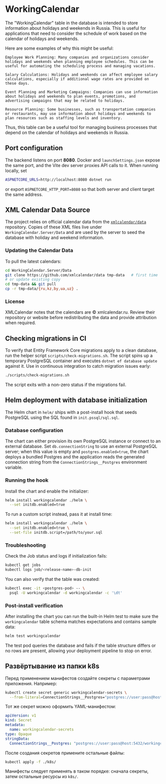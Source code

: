 # WorkingCalendar

The "WorkingCalendar" table in the database is intended to store information about holidays and weekends in Russia. This is useful for applications that need to consider the schedule of work based on the calendar of holidays and weekends.

Here are some examples of why this might be useful:

    Employee Work Planning: Many companies and organizations consider holidays and weekends when planning employee schedules. This can be useful for automating the scheduling process and managing vacations.

    Salary Calculations: Holidays and weekends can affect employee salary calculations, especially if additional wage rates are provided on these days.

    Event Planning and Marketing Campaigns: Companies can use information about holidays and weekends to plan events, promotions, and advertising campaigns that may be related to holidays.

    Resource Planning: Some businesses, such as transportation companies or restaurants, may use information about holidays and weekends to plan resources such as staffing levels and inventory.

Thus, this table can be a useful tool for managing business processes that depend on the calendar of holidays and weekends in Russia.

## Port configuration

The backend listens on port **8080**. Docker and `launchSettings.json` expose the same port, and the Vite dev server proxies API calls to it. When running locally, set

```bash
ASPNETCORE_URLS=http://localhost:8080 dotnet run
```

or export `ASPNETCORE_HTTP_PORT=8080` so that both server and client target the same address.

## XML Calendar Data Source

The project relies on official calendar data from the
[`xmlcalendar/data`](https://github.com/xmlcalendar/data) repository. Copies of
these XML files live under `WorkingCalendar.Server/Data` and are used by the
server to seed the database with holiday and weekend information.

### Updating the Calendar Data

To pull the latest calendars:

```bash
cd WorkingCalendar.Server/Data
git clone https://github.com/xmlcalendar/data tmp-data   # first time
# or update existing copy
cd tmp-data && git pull
cp -r tmp-data/{ru,kz,by,ua,uz} .
```

### License

XMLCalendar notes that the calendars are © xmlcalendar.ru. Review their
repository or website before redistributing the data and provide attribution
when required.

## Checking migrations in CI

To verify that Entity Framework Core migrations apply to a clean database, run
the helper script `scripts/check-migrations.sh`. The script spins up a temporary
PostgreSQL container and executes `dotnet ef database update` against it. Use in
continuous integration to catch migration issues early:

```bash
./scripts/check-migrations.sh
```

The script exits with a non-zero status if the migrations fail.

## Helm deployment with database initialization

The Helm chart in `helm/` ships with a post-install hook that seeds PostgreSQL
using the SQL found in `init.pssql/sql.sql`.

### Database configuration

The chart can either provision its own PostgreSQL instance or connect to an
external database. Set `db.connectionString` to use an external PostgreSQL
server; when this value is empty and `postgres.enabled=true`, the chart
deploys a bundled Postgres and the application reads the generated connection
string from the `ConnectionStrings__Postgres` environment variable.

### Running the hook

Install the chart and enable the initializer:

```bash
helm install workingcalendar ./helm \
  --set initdb.enabled=true
```

To run a custom script instead, pass it at install time:

```bash
helm install workingcalendar ./helm \
  --set initdb.enabled=true \
  --set-file initdb.script=/path/to/your.sql
```

### Troubleshooting

Check the Job status and logs if initialization fails:

```bash
kubectl get jobs
kubectl logs job/<release-name>-db-init
```

You can also verify that the table was created:

```bash
kubectl exec -it <postgres-pod> -- \
  psql -U workingcalendar -d workingcalendar -c '\dt'
```

### Post-install verification

After installing the chart you can run the built-in Helm test to make sure
the `workingcalendar` table schema matches expectations and contains sample
data:

```bash
helm test workingcalendar
```

The test pod queries the database and fails if the table structure differs or
no rows are present, allowing your deployment pipeline to stop on error.

## Развёртывание из папки k8s

Перед применением манифестов создайте секреты с параметрами приложения. Например:

```bash
kubectl create secret generic workingcalendar-secrets \
  --from-literal=ConnectionStrings__Postgres="postgres://user:pass@host:5432/workingcalendar"
```

Тот же секрет можно оформить YAML-манифестом:

```yaml
apiVersion: v1
kind: Secret
metadata:
  name: workingcalendar-secrets
type: Opaque
stringData:
  ConnectionStrings__Postgres: "postgres://user:pass@host:5432/workingcalendar"
```

После создания секретов примените остальные файлы:

```bash
kubectl apply -f ./k8s/
```

Манифесты следует применять в таком порядке: сначала секреты, затем остальные ресурсы из `k8s/`.

